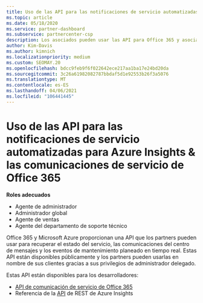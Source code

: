```yaml
---
title: Uso de las API para las notificaciones de servicio automatizadas
ms.topic: article
ms.date: 05/18/2020
ms.service: partner-dashboard
ms.subservice: partnercenter-csp
description: Los asociados pueden usar las API para Office 365 y asociados de Microsoft Azure para el estado del servicio en tiempo real, las comunicaciones del centro de mensajes y los eventos de mantenimiento planeado.
author: Kim-Davis
ms.author: kimnich
ms.localizationpriority: medium
ms.custom: SEOMAY.20
ms.openlocfilehash: bdcc9feb9f6f022642ece217aa1ba17e24bd20da
ms.sourcegitcommit: 3c26a61982082787bbdaf5d1e92553b26f3a5076
ms.translationtype: MT
ms.contentlocale: es-ES
ms.lasthandoff: 04/06/2021
ms.locfileid: "106441445"
---
```

# <a name="use-apis-for-automated-service-notifications-for-azure-insights--office-365-service-communications"></a>Uso de las API para las notificaciones de servicio automatizadas para Azure Insights & las comunicaciones de servicio de Office 365

**Roles adecuados**

- Agente de administrador
- Administrador global
- Agente de ventas
- Agente del departamento de soporte técnico

Office 365 y Microsoft Azure proporcionan una API que los partners pueden usar para recuperar el estado del servicio, las comunicaciones del centro de mensajes y los eventos de mantenimiento planeado en tiempo real. Estas API están disponibles públicamente y los partners pueden usarlas en nombre de sus clientes gracias a sus privilegios de administrador delegado.

Estas API están disponibles para los desarrolladores:

- [API de comunicación de servicio de Office 365](/office/office-365-management-api/office-365-service-communications-api-reference)
- Referencia de la [API](/rest/api/monitor/) de REST de Azure Insights

 

 
